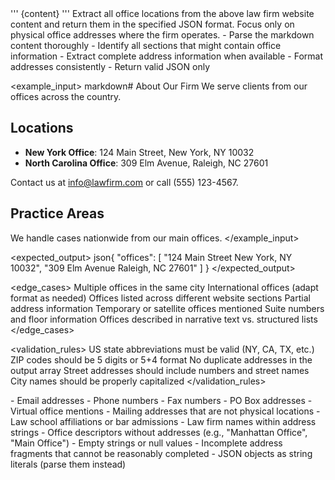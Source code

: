 <context>
'''
{content}
'''
</context>

<task>
Extract all office locations from the above law firm website content and return them in the specified JSON format. Focus only on physical office addresses where the firm operates.
</task>

<requirements>
- Parse the markdown content thoroughly
- Identify all sections that might contain office information
- Extract complete address information when available
- Format addresses consistently
- Return valid JSON only
</requirements>


<example_input>
markdown# About Our Firm
We serve clients from our offices across the country.

## Locations
- **New York Office**: 124 Main Street, New York, NY 10032
- **North Carolina Office**: 309 Elm Avenue, Raleigh, NC 27601

Contact us at info@lawfirm.com or call (555) 123-4567.

## Practice Areas
We handle cases nationwide from our main offices.
</example_input>

<expected_output>
json{
  "offices": [
    "124 Main Street New York, NY 10032",
    "309 Elm Avenue Raleigh, NC 27601"
  ]
}
</expected_output>

<edge_cases>
Multiple offices in the same city
International offices (adapt format as needed)
Offices listed across different website sections
Partial address information
Temporary or satellite offices mentioned
Suite numbers and floor information
Offices described in narrative text vs. structured lists
</edge_cases>

<validation_rules>
US state abbreviations must be valid (NY, CA, TX, etc.)
ZIP codes should be 5 digits or 5+4 format
No duplicate addresses in the output array
Street addresses should include numbers and street names
City names should be properly capitalized
</validation_rules>

<exclusions>
- Email addresses
- Phone numbers
- Fax numbers
- PO Box addresses
- Virtual office mentions
- Mailing addresses that are not physical locations
- Law school affiliations or bar admissions
- Law firm names within address strings
- Office descriptors without addresses (e.g., "Manhattan Office", "Main Office")
- Empty strings or null values
- Incomplete address fragments that cannot be reasonably completed
- JSON objects as string literals (parse them instead)
</exclusions>